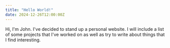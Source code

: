 ```yaml
---
title: "Hello World!"
date: 2024-12-26T12:00:00Z
---
```


Hi, I'm John. I've decided to stand up a personal website. I will include a list of some projects that I've worked on as well as try to write about things that I find interesting.
